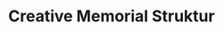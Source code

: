 ---
title: "Creative Memorial Struktur"
url: /murrhardt/creative-memorial-struktur/
shop: Lebensmittel
---